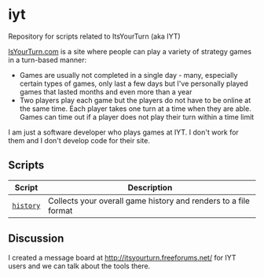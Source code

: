 # iyt
Repository for scripts related to ItsYourTurn (aka IYT)

[IsYourTurn.com](https://itsyourturn.com) is a site where people can play a variety of strategy games in a turn-based manner:
  - Games are usually not completed in a single day - many, especially certain types of games, only last a few days but I've personally played games that lasted months and even more than a year
  - Two players play each game but the players do not have to be online at the same time.  Each player takes one turn at a time when they are able.  Games can time out if a player does not play their turn within a time limit

I am just a software developer who plays games at IYT.  I don't work for them and I don't develop code for their site.

## Scripts

| Script | Description |
| ------ | ----------- |
| [`history`](history.md) | Collects your overall game history and renders to a file format |

## Discussion

I created a message board at http://itsyourturn.freeforums.net/ for IYT users and we can talk about the tools there.
